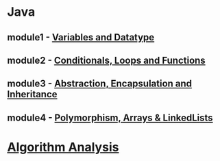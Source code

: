 # Java 
## module1 - [Variables and Datatype](https://github.com/shivakumaryevunja/Upgrade-campus-6521-Sept/blob/main/module/Variables%20and%20Datatype) 
## module2 - [Conditionals, Loops and Functions](https://github.com/shivakumaryevunja/Upgrade-campus-6521-Sept/blob/main/module/Conditionals%2C%20Loops%20%26%20Functions)
## module3 - [Abstraction, Encapsulation and Inheritance](https://github.com/shivakumaryevunja/Upgrade-campus-6521-Sept/blob/main/module/Abstraction%2C%20Encapsulation%20and%20Inheritance)
## module4 - [Polymorphism, Arrays & LinkedLists](https://github.com/shivakumaryevunja/Upgrade-campus-6521-Sept/blob/main/module/Polymorphism%2C%20Arrays%20%26%20LinkedLists)
# [Algorithm Analysis](https://github.com/shivakumaryevunja/Upgrade-campus-6521-Sept/blob/main/module/Algorithm%20Analysis)
